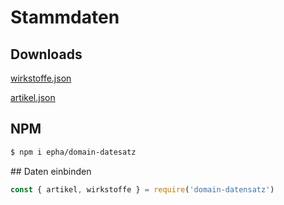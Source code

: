 # Stammdaten

## Downloads

<section class='downloads-wrapper'>

  <a class='download' href="data/wirkstoffe.json" download="wirkstoffe.json">wirkstoffe.json</a>

  <a class='download' href="data/artikel.json" download="artikel.json">artikel.json</a>

</section>

## NPM

```bash
$ npm i epha/domain-datesatz
```

## Daten einbinden

```javascript
const { artikel, wirkstoffe } = require('domain-datensatz')
```